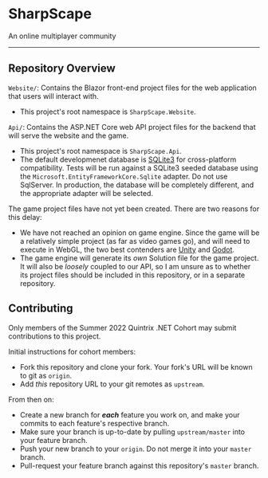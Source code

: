 # SharpScape

An online multiplayer community

---

## Repository Overview

`Website/`: Contains the Blazor front-end project files for the web application that users will interact with.
 - This project's root namespace is `SharpScape.Website`.

`Api/`: Contains the ASP.NET Core web API project files for the backend that will serve the website and the game.
 - This project's root namespace is `SharpScape.Api`.
 - The default developmenet database is [SQLite3](https://www.sqlite.org/index.html) for cross-platform compatibility.  Tests will be run against a SQLite3 seeded database using the `Microsoft.EntityFrameworkCore.Sqlite` adapter.  Do not use SqlServer.  In production, the database will be completely different, and the appropriate adapter will be selected.

The game project files have not yet been created.  There are two reasons for this delay:
 - We have not reached an opinion on game engine.  Since the game will be a relatively simple project (as far as video games go), and will need to execute in WebGL, the two best contenders are [Unity](https://unity.com) and [Godot](https://godotengine.org).
 - The game engine will generate its *own* Solution file for the game project.  It will also be *loosely* coupled to our API, so I am unsure as to whether its project files should be included in this repository, or in a separate repository.

## Contributing

Only members of the Summer 2022 Quintrix .NET Cohort may submit contributions to this project.

Initial instructions for cohort members:
 - Fork this repository and clone your fork.  Your fork's URL will be known to git as `origin`.
 - Add *this* repository URL to your git remotes as `upstream`.

From then on:
 - Create a new branch for ***each*** feature you work on, and make your commits to each feature's respective branch.
 - Make sure your branch is up-to-date by pulling `upstream/master` into your feature branch.
 - Push your new branch to your `origin`.  Do not merge it into your `master` branch.
 - Pull-request your feature branch against this repository's `master` branch.
